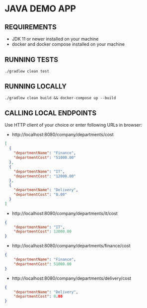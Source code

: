 # JAVA DEMO APP
## REQUIREMENTS
* JDK 11 or newer installed on your machine
* docker and docker compose installed on your machine
## RUNNING TESTS
```shell
./gradlew clean test
```
## RUNNING LOCALLY
```shell
./gradlew clean build && docker-compose up --build
```
## CALLING LOCAL ENDPOINTS
Use HTTP client of your choice or enter following URLs in browser:
* http://localhost:8080/company/departments/cost
```json
[
  {
    "departmentName": "Finance",
    "departmentCost": "51000.00"
  },
  {
    "departmentName": "IT",
    "departmentCost": "12000.00"
  },
  {
    "departmentName": "Delivery",
    "departmentCost": "0.00"
  }
]
```
* http://localhost:8080/company/departments/it/cost
```json
{
    "departmentName": "IT",
    "departmentCost": 12000.00
}
```
* http://localhost:8080/company/departments/finance/cost
```json
{
    "departmentName": "Finance",
    "departmentCost": 51000.00
}
```
* http://localhost:8080/company/departments/delivery/cost
```json
{
    "departmentName": "Delivery",
    "departmentCost": 0.00
}
```